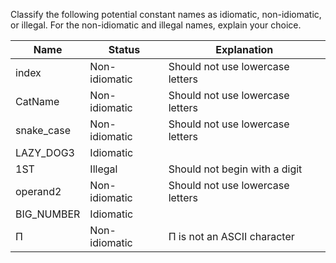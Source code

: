 Classify the following potential constant names as idiomatic, non-idiomatic, or illegal. For the non-idiomatic and illegal names, explain your choice.

| Name        | Status         | Explanation                                   |
|-------------|----------------|-----------------------------------------------|
| index       | Non-idiomatic  | Should not use lowercase letters              |
| CatName     | Non-idiomatic  | Should not use lowercase letters              |
| snake_case  | Non-idiomatic  | Should not use lowercase letters              |
| LAZY_DOG3   | Idiomatic      |                                               |
| 1ST         | Illegal        | Should not begin with a digit                 |
| operand2    | Non-idiomatic  | Should not use lowercase letters              |
| BIG_NUMBER  | Idiomatic      |                                               |
| Π           | Non-idiomatic  | Π is not an ASCII character                   |